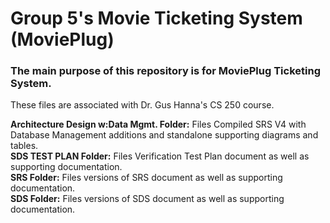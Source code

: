# Group 5's Movie Ticketing System (MoviePlug)
<h3>The main purpose of this repository is for MoviePlug Ticketing System.</h3>
These files are associated with Dr. Gus Hanna's CS 250 course.<br />


**Architecture Design w:Data Mgmt. Folder:** Files Compiled SRS V4 with Database Management additions and standalone supporting diagrams and tables.</br>
**SDS TEST PLAN Folder:** Files Verification Test Plan document as well as supporting documentation. <br />
**SRS Folder:** Files versions of SRS document as well as supporting documentation.<br />
**SDS Folder:** Files versions of SDS document as well as supporting documentation.<br />
